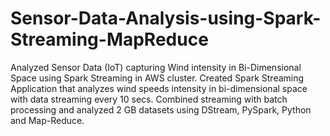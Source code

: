 # Sensor-Data-Analysis-using-Spark-Streaming-MapReduce
Analyzed Sensor Data (IoT) capturing Wind intensity in Bi-Dimensional Space using Spark Streaming in AWS cluster. Created Spark Streaming Application that analyzes wind speeds intensity in bi-dimensional space with data streaming every 10 secs. Combined streaming with batch processing and analyzed 2 GB datasets using DStream, PySpark, Python and Map-Reduce. 
